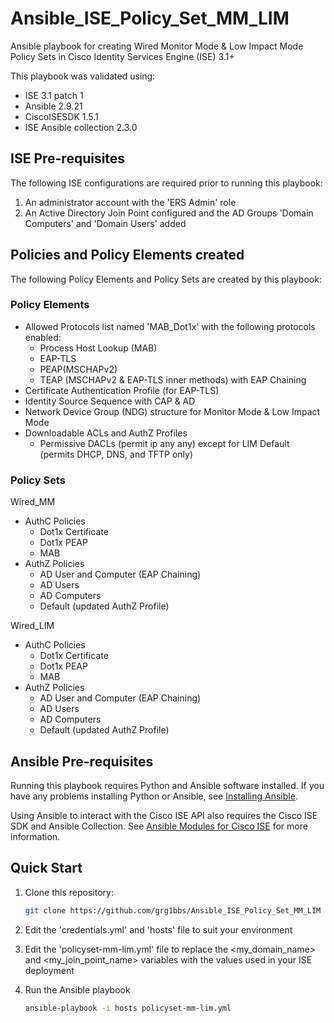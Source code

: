 # Ansible_ISE_Policy_Set_MM_LIM
Ansible playbook for creating Wired Monitor Mode &amp; Low Impact Mode Policy Sets in Cisco Identity Services Engine (ISE) 3.1+

This playbook was validated using:
 - ISE 3.1 patch 1
 - Ansible 2.9.21
 - CiscoISESDK 1.5.1
 - ISE Ansible collection 2.3.0

## ISE Pre-requisites
The following ISE configurations are required prior to running this playbook:

1. An administrator account with the 'ERS Admin' role
2. An Active Directory Join Point configured and the AD Groups 'Domain Computers' and 'Domain Users' added

## Policies and Policy Elements created
The following Policy Elements and Policy Sets are created by this playbook:

### Policy Elements

 - Allowed Protocols list named 'MAB_Dot1x' with the following protocols enabled:
   - Process Host Lookup (MAB)
   - EAP-TLS
   - PEAP(MSCHAPv2)
   - TEAP (MSCHAPv2 & EAP-TLS inner methods) with EAP Chaining
 - Certificate Authentication Profile (for EAP-TLS)
 - Identity Source Sequence with CAP & AD
 - Network Device Group (NDG) structure for Monitor Mode & Low Impact Mode
 - Downloadable ACLs and AuthZ Profiles
   - Permissive DACLs (permit ip any any) except for LIM Default (permits DHCP, DNS, and TFTP only)

### Policy Sets

Wired_MM
 - AuthC Policies
   - Dot1x Certificate
   - Dot1x PEAP
   - MAB
 - AuthZ Policies
   - AD User and Computer (EAP Chaining)
   - AD Users
   - AD Computers
   - Default (updated AuthZ Profile)

Wired_LIM
 - AuthC Policies
   - Dot1x Certificate
   - Dot1x PEAP
   - MAB
 - AuthZ Policies
   - AD User and Computer (EAP Chaining)
   - AD Users
   - AD Computers
   - Default (updated AuthZ Profile)

## Ansible Pre-requisites
Running this playbook requires Python and Ansible software installed.
If you have any problems installing Python or Ansible, see [Installing Ansible](https://docs.ansible.com/ansible/latest/installation_guide/intro_installation.html).

Using Ansible to interact with the Cisco ISE API also requires the Cisco ISE SDK and Ansible Collection.
See [Ansible Modules for Cisco ISE](https://galaxy.ansible.com/cisco/ise) for more information.

## Quick Start
1. Clone this repository:  

    ```bash
    git clone https://github.com/grg1bbs/Ansible_ISE_Policy_Set_MM_LIM
    ```
 
2. Edit the 'credentials.yml' and 'hosts' file to suit your environment

3. Edit the 'policyset-mm-lim.yml' file to replace the <my_domain_name> and <my_join_point_name> variables with the values used in your ISE deployment

4. Run the Ansible playbook

    ```bash
    ansible-playbook -i hosts policyset-mm-lim.yml
    ```
